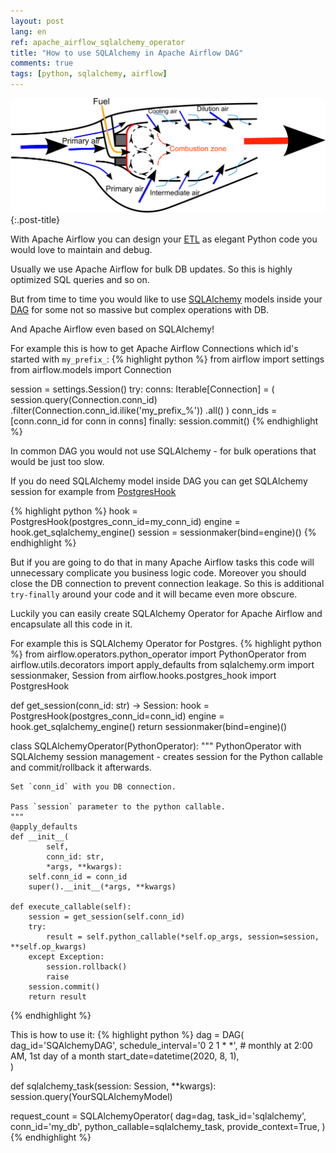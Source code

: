 ```yaml
---
layout: post
lang: en
ref: apache_airflow_sqlalchemy_operator
title: "How to use SQLAlchemy in Apache Airflow DAG"
comments: true
tags: [python, sqlalchemy, airflow]
---
```

![](/images/airflow.png){:.post-title}

With Apache Airflow you can design your [ETL](https://en.wikipedia.org/wiki/ETL) 
as elegant Python code you would love to maintain and debug.

Usually we use Apache Airflow for bulk DB updates. So this is highly optimized SQL queries and so on. 


But from time to time you would like to use [SQLAlchemy](https://www.sqlalchemy.org/) models
inside your [DAG](https://airflow.apache.org/docs/stable/concepts.html) for some not so massive
but complex operations with DB.

And Apache Airflow even based on SQLAlchemy!

For example this is how to get Apache Airflow Connections which id's started with `my_prefix_`:
{% highlight python %}
from airflow import settings
from airflow.models import Connection

session = settings.Session()
try:
    conns: Iterable[Connection] = (
        session.query(Connection.conn_id)
        .filter(Connection.conn_id.ilike('my_prefix_%'))
        .all()
    )
    conn_ids = [conn.conn_id for conn in conns]
finally:
    session.commit()
{% endhighlight %}

In common DAG you would not use SQLAlchemy - for bulk operations that would be just too slow.

If you do need SQLAlchemy model inside DAG you can get SQLAlchemy session for example from
 [PostgresHook](https://airflow.readthedocs.io/en/stable/_modules/airflow/hooks/postgres_hook.html)
 
{% highlight python %}
hook = PostgresHook(postgres_conn_id=my_conn_id)
engine = hook.get_sqlalchemy_engine()
session = sessionmaker(bind=engine)()
{% endhighlight %}

But if you are going to do that in many Apache Airflow tasks this code will unnecessary complicate
you business logic code. Moreover you should close the DB connection to prevent connection leakage.
So this is additional `try-finally` around your code and it will became even more obscure.

Luckily you can easily create SQLAlchemy Operator for Apache Airflow and encapsulate all this code in it.

For example this is SQLAlchemy Operator for Postgres.
{% highlight python %}
from airflow.operators.python_operator import PythonOperator
from airflow.utils.decorators import apply_defaults
from sqlalchemy.orm import sessionmaker, Session
from airflow.hooks.postgres_hook import PostgresHook


def get_session(conn_id: str) -> Session:
    hook = PostgresHook(postgres_conn_id=conn_id)
    engine = hook.get_sqlalchemy_engine()
    return sessionmaker(bind=engine)()


class SQLAlchemyOperator(PythonOperator):
    """
    PythonOperator with SQLAlchemy session management - creates session for the Python callable
    and commit/rollback it afterwards.

    Set `conn_id` with you DB connection.

    Pass `session` parameter to the python callable.
    """
    @apply_defaults
    def __init__(
            self,
            conn_id: str,
            *args, **kwargs):
        self.conn_id = conn_id
        super().__init__(*args, **kwargs)

    def execute_callable(self):
        session = get_session(self.conn_id)
        try:
            result = self.python_callable(*self.op_args, session=session, **self.op_kwargs)
        except Exception:
            session.rollback()
            raise
        session.commit()
        return result
{% endhighlight %}

This is how to use it:
{% highlight python %}
dag = DAG(
    dag_id='SQAlchemyDAG',
    schedule_interval='0 2 1 * *',  # monthly at 2:00 AM, 1st day of a month
    start_date=datetime(2020, 8, 1),  
)


def sqlalchemy_task(session: Session, **kwargs):
    session.query(YourSQLAlchemyModel)


request_count = SQLAlchemyOperator(
    dag=dag,
    task_id='sqlalchemy',
    conn_id='my_db',
    python_callable=sqlalchemy_task,
    provide_context=True,
)
{% endhighlight %}